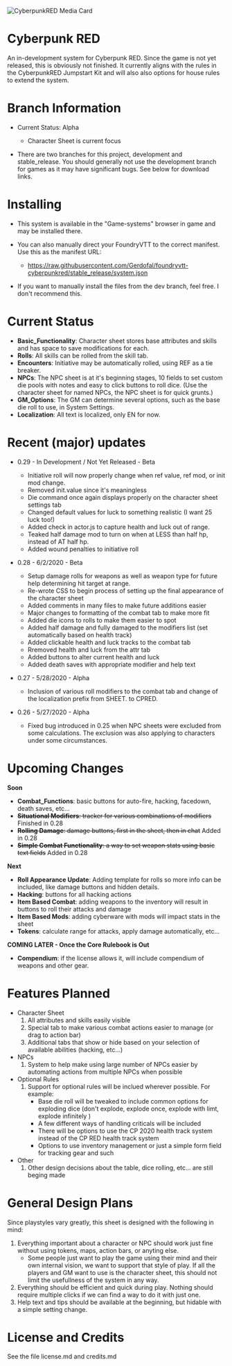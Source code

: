 ![CyberpunkRED Media Card](https://github.com/Gerdofal/foundryvtt-cyberpunkred/blob/development/css/cpredmediacard.png?raw=true "CyberpunkRED Media Card")
# Cyberpunk RED

An in-development system for Cyberpunk RED. Since the game is not yet released, this is obviously not finished. It currently aligns with the rules in the CyberpunkRED Jumpstart Kit and will also also options for house rules to extend the system.

# Branch Information

- Current Status: Alpha
  - Character Sheet is current focus

- There are two branches for this project, development and stable_release. You should generally not use the development branch for games as it may have significant bugs. See below for download links.

# Installing

- This system is available in the "Game-systems" browser in game and may be installed there.

- You can also manually direct your FoundryVTT to the correct manifest. Use this as the manifest URL:
  - https://raw.githubusercontent.com/Gerdofal/foundryvtt-cyberpunkred/stable_release/system.json

- If you want to manually install the files from the dev branch, feel free. I don't recommend this.

# Current Status
- **Basic_Functionality**: Character sheet stores base attributes and skills and has space to save modifications for each.
- **Rolls**: All skills can be rolled from the skill tab.
- **Encounters**: Initiative may be automatically rolled, using REF as a tie breaker.
- **NPCs**: The NPC sheet is at it's beginning stages, 10 fields to set custom die pools with notes and easy to click buttons to roll dice. (Use the character sheet for named NPCs, the NPC sheet is for quick grunts.)
- **GM_Options**: The GM can determine several options, such as the base die roll to use, in System Settings.
- **Localization**: All text is localized, only EN for now.

# Recent (major) updates
- 0.29 - In Development / Not Yet Released - Beta
  - Initiative roll will now properly change when ref value, ref mod, or init mod change.
  - Removed init.value since it's meaningless
  - Die command once again displays properly on the character sheet settings tab
  - Changed default values for luck to something realistic (I want 25 luck too!)
  - Added check in actor.js to capture health and luck out of range.
  - Teaked half damage mod to turn on when at LESS than half hp, instead of AT half hp.
  - Added wound penalties to initiative roll
  
- 0.28 - 6/2/2020 - Beta
  - Setup damage rolls for weapons as well as weapon type for future help determining hit target at range.
  - Re-wrote CSS to begin process of setting up the final appearance of the character sheet
  - Added comments in many files to make future additions easier
  - Major changes to formatting of the combat tab to make more fit
  - Added die icons to rolls to make them easier to spot
  - Added half damage and fully damaged to the modifiers list (set automatically based on health track)
  - Added clickable health and luck tracks to the combat tab
  - Rremoved health and luck from the attr tab
  - Added buttons to alter current health and luck
  - Added death saves with appropriate modifier and help text
- 0.27 - 5/28/2020 - Alpha
  - Inclusion of various roll modifiers to the combat tab and change of the localization prefix from SHEET. to CPRED.
- 0.26 - 5/27/2020 - Alpha
  - Fixed bug introduced in 0.25 when NPC sheets were excluded from some calculations. The exclusion was also applying to characters under some circumstances.

# Upcoming Changes

**Soon**
- **Combat_Functions**: basic buttons for auto-fire, hacking, facedown, death saves, etc...
- ~~**Situational Modifiers**: tracker for various combinations of modifiers~~ Finished in 0.28
- ~~**Rolling Damage**: damage buttons, first in the sheet, then in chat~~ Added in 0.28
- ~~**Simple Combat Functionality**: a way to set weapon stats using basic text fields~~ Added in 0.28

**Next**
- **Roll Appearance Update**: Adding template for rolls so more info can be included, like damage buttons and hidden details.
- **Hacking**: buttons for all hacking actions
- **Item Based Combat**: adding weapons to the inventory will result in buttons to roll their attacks and damage
- **Item Based Mods**: adding cyberware with mods will impact stats in the sheet
- **Tokens**: calculate range for attacks, apply damage automatically, etc...

**COMING LATER - Once the Core Rulebook is Out**
- **Compendium**: if the license allows it, will include compendium of weapons and other gear.

# Features Planned

- Character Sheet
  1. All attributes and skills easily visible
  2. Special tab to make various combat actions easier to manage (or drag to action bar)
  3. Additional tabs that show or hide based on your selection of available abilities (hacking, etc...)
- NPCs
  1. System to help make using large number of NPCs easier by automating actions from multiple NPCs when possible
- Optional Rules
  1. Support for optional rules will be inclued wherever possible. For example:
     - Base die roll will be tweaked to include common options for exploding dice (don't explode, explode once, explode with limt, explode infinitely )
     - A few different ways of handling criticals will be included
     - There will be options to use the CP 2020 health track system instead of the CP RED health track system
     - Options to use inventory management or just a simple form field for tracking gear and such
- Other
  1. Other design decisions about the table, dice rolling, etc... are still beging made
  
# General Design Plans

Since playstyles vary greatly, this sheet is designed with the following in mind:

1. Everything important about a character or NPC should work just fine without using tokens, maps, action bars, or anyting else.
   - Some people just want to play the game using their mind and their own internal vision, we want to support that style of play. If all the players and GM want to use is the character sheet, this should not limit the usefullness of the system in any way.
2. Everything should be efficient and quick during play. Nothing should require multiple clicks if we can find a way to do it with just one.
3. Help text and tips should be available at the beginning, but hidable with a simple setting change.

# License and Credits

See the file license.md and credits.md

